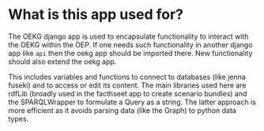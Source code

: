 # What is this app used for?

The OEKG django app is used to encapsulate functionality to interact with the OEKG within the OEP. If one needs such functionality in another django app like `api` then the oekg app should be imported there. New functionality should also extend the oekg app.

This includes variables and functions to connect to databases (like jenna fuseki) and to access or edit its content. The main libraries used here are rdfLib (broadly used in the facthseet app to create scenario bundles) and the SPARQLWrapper to formulate a Query as a string. The latter approach is more efficient as it avoids parsing data (like the Graph) to python data types.
